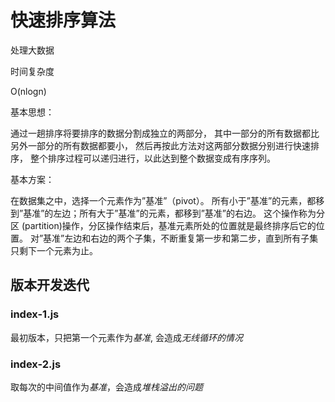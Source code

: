 # 快速排序算法

处理大数据

时间复杂度

O(nlogn)

基本思想：

通过一趟排序将要排序的数据分割成独立的两部分，
其中一部分的所有数据都比另外一部分的所有数据都要小，
然后再按此方法对这两部分数据分别进行快速排序，
整个排序过程可以递归进行，以此达到整个数据变成有序序列。

基本方案：

在数据集之中，选择一个元素作为”基准”（pivot）。
所有小于”基准”的元素，都移到”基准”的左边；所有大于”基准”的元素，都移到”基准”的右边。
这个操作称为分区 (partition)操作，分区操作结束后，基准元素所处的位置就是最终排序后它的位置。
对”基准”左边和右边的两个子集，不断重复第一步和第二步，直到所有子集只剩下一个元素为止。

## 版本开发迭代

### index-1.js

最初版本，只把第一个元素作为*基准*, 会造成*无线循环的情况*

### index-2.js

取每次的中间值作为*基准*，会造成*堆栈溢出的问题*
